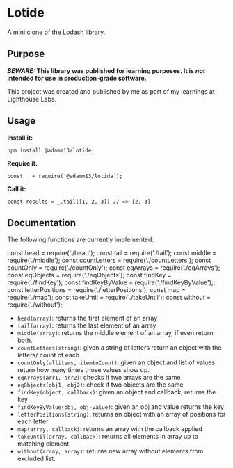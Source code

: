 # Lotide

A mini clone of the [Lodash](https://lodash.com) library.

## Purpose

**_BEWARE:_ This library was published for learning purposes. It is _not_ intended for use in production-grade software.**

This project was created and published by me as part of my learnings at Lighthouse Labs.

## Usage

**Install it:**

`npm install @adamm13/lotide`

**Require it:**

`const _ = require('@adamm13/lotide');`

**Call it:**

`const results = _.tail([1, 2, 3]) // => [2, 3]`

## Documentation

The following functions are currently implemented:

const head = require('./head');
const tail = require('./tail');
const middle = require('./middle');
const countLetters = require('./countLetters');
const countOnly = require('./countOnly');
const eqArrays = require('./eqArrays');
const eqObjects = require('./eqObjects');
const findKey = require('./findKey');
const findKeyByValue = require('./findKeyByValue');;
const letterPositions = require('./letterPositions');
const map = require('./map');
const takeUntil = require('./takeUntil');
const without = require('./without');

- `head(array)`: returns the first element of an array
- `tail(array)`: returns the last element of an array
- `middle(array)`: returns the middle element of an array, if even return both.
- `countLetters(string)`: given a string of letters return an object with the letters/ count of each
- `countOnly(allitems, itemtoCount)`: given an object and list of values return how many times those values show up.
- `eqArrays(arr1, arr2)`: checks if two arrays are the same
- `eqObjects(obj1, obj2)`: check if two objects are the same
- `findKey(object, callback)`: given an object and callback, returns the key
- `findKeyByValue(obj, obj-value)`: given an obj and value returns the key
- `letterPositions(string)`: returns an object with an array of positions for each letter
- `map(array, callback)`: returns an array with the callback applied
- `takeUntil(array, callback)`: returns all elements in array up to matching element.
- `without(array, array)`: returns new array without elements from excluded list.
